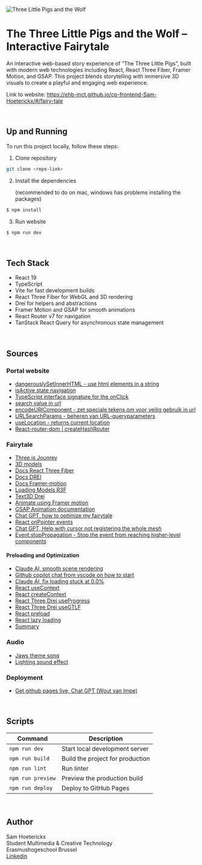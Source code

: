 ![Three Little Pigs and the Wolf](https://ehb-mct.github.io/cp-frontend-Sam-Hoeterickx/images/fairytale/Banner_image.png)

# The Three Little Pigs and the Wolf – Interactive Fairytale
An interactive web-based story experience of “The Three Little Pigs”, built with modern web technologies including React, React Three Fiber, Framer Motion, and GSAP. This project blends storytelling with immersive 3D visuals to create a playful and engaging web experience.

Link to website: https://ehb-mct.github.io/cp-frontend-Sam-Hoeterickx/#/fairy-tale

<br>

## Up and Running
To run this project locally, follow these steps:
1. Clone repository
  ```sh
  git clone <repo-link>
```
2. Install the dependencies 

    (recommended to do on mac, windows has problems installing the packages)
  ```sh
  $ npm install
```
3. Run website
  ```sh
  $ npm run dev
```

<br>

## Tech Stack
- React 19
- TypeScript
- Vite for fast development builds
- React Three Fiber for WebGL and 3D rendering
- Drei for helpers and abstractions
- Framer Motion and GSAP for smooth animations
- React Router v7 for navigation
- TanStack React Query for asynchronous state management
  
<br>

## Sources 
### Portal website
- [dangerouslySetInnerHTML - use html elements in a string ](https://legacy.reactjs.org/docs/dom-elements.html)
- [isActive state navigation](https://reactrouter.com/api/components/NavLink)
- [TypeScript interface signature for the onClick](https://stackoverflow.com/questions/54433183/typescript-interface-signature-for-the-onclick-event-in-reactjs)
- [search value in url](https://stackoverflow.com/questions/68703023/search-form-with-ability-to-share-the-url-in-reactjs)
- [encodeURIComponent - zet speciale tekens om voor veilig gebruik in url](https://developer.mozilla.org/en-US/docs/Web/JavaScript/Reference/Global_Objects/encodeURIComponent)
- [URLSearchParams -  beheren van URL-queryparameters](https://developer.mozilla.org/en-US/docs/Web/API/URLSearchParams)
- [useLocation - returns current location](https://api.reactrouter.com/v7/functions/react_router.useLocation.html)
- [React-router-dom | createHashRouter](https://reactrouter.com/6.30.0/routers/create-hash-router)

### Fairytale
- [Three.js Jounrey](https://threejs-journey.com/#)
- [3D models](https://www.meshy.ai/workspace)
- [Docs React Three Fiber](https://r3f.docs.pmnd.rs/getting-started/introduction)
- [Docs DREI](https://docs.pmnd.rs/)
- [Docs Framer-motion](https://motion.dev/)
- [Loading Models R3F](https://r3f.docs.pmnd.rs/tutorials/loading-models)
- [Text3D Drei](https://drei.docs.pmnd.rs/abstractions/text3d)
- [Animate using Framer motion](https://motion.dev/docs/react-use-animate)
- [GSAP Animation documentation](https://gsap.com/docs/v3/GSAP/)
- [Chat GPT, how to optimize my fairytale](https://chatgpt.com/share/682ae8c3-5fac-8004-bbf0-0a68bbb8390e)
- [React onPointer events](https://legacy.reactjs.org/blog/2018/05/23/react-v-16-4.html)
- [Chat GPT, Help with cursor not registering the whole mesh](https://chatgpt.com/share/6830d704-bbe0-8001-975b-991f24cbc37c)
- [Event.stopPropagation - Stop the event from reaching higher-level components](https://developer.mozilla.org/en-US/docs/Web/API/Event/stopPropagation)

#### Preloading and Optimization
- [Claude AI, smooth scene rendering](https://claude.ai/chat/76c54e79-2351-4ce0-8bc0-145f2aea7ce8)
- [Github copilot chat from vscode on how to start](https://docs.google.com/document/d/1nXz3MFSrBDwSg4gZUr3AJ7bzx-4LGggZzocF_CGtMSo/edit?usp=sharing)
- [Claude AI, fix loading stuck at 0.0%](https://claude.ai/chat/87975be5-79be-4af3-b63d-ff7c2525f6ca )
- [React useContext](https://react.dev/reference/react/useContext)
- [React createContext](https://react.dev/reference/react/createContext#provider)
- [React Three Drei useProgress](https://drei.docs.pmnd.rs/loaders/progress-use-progress)
- [React Three Drei useGTLF](https://drei.docs.pmnd.rs/loaders/gltf-use-gltf)
- [React preload](https://react.dev/reference/react-dom/preload)
- [React lazy loading](https://react.dev/reference/react/lazy)
- [Summary](https://docs.google.com/document/d/1VYd1E3FJrZlbASwVFwzkn_31dFntZmwJ30DnFA_uWLo/edit?usp=sharing)

### Audio
- [Jaws theme song](https://www.youtube.com/watch?v=GfQu5po6USo)
- [Lighting sound effect](https://pixabay.com/sound-effects/lightning-strike-27463/)

### Deployment
- [Get github pages live, Chat GPT (Wout van Impe)](https://chatgpt.com/share/682b3eeb-8054-8003-ab2b-8ca273860191)

<br>

## Scripts

| Command           | Description                     |
|-------------------|---------------------------------|
| `npm run dev`     | Start local development server  |
| `npm run build`   | Build the project for production|
| `npm run lint`    | Run linter                      |
| `npm run preview` | Preview the production build    |
| `npm run deploy`  | Deploy to GitHub Pages          |

<br>

## Author
Sam Hoeterickx <br>
Student Multimedia & Creative Technology <br>
Erasmushogeschool Brussel <br>
[Linkedin](https://www.linkedin.com/in/sam-hoeterickx/) <br>

<br>
